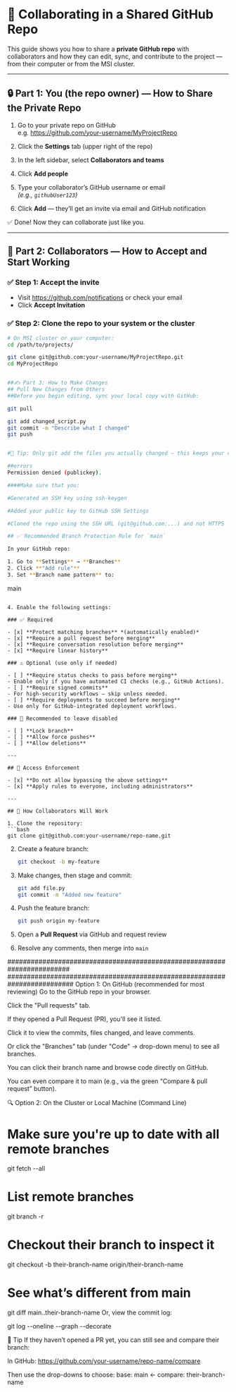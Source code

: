 
# 🧬 Collaborating in a Shared GitHub Repo

This guide shows you how to share a **private GitHub repo** with collaborators and how they can edit, sync, and contribute to the project — from their computer or from the MSI cluster.

---

## 🔒 Part 1: You (the repo owner) — How to Share the Private Repo

1. Go to your private repo on GitHub  
   e.g. https://github.com/your-username/MyProjectRepo

2. Click the **Settings** tab (upper right of the repo)

3. In the left sidebar, select **Collaborators and teams**

4. Click **Add people**

5. Type your collaborator’s GitHub username or email  
   *(e.g., `githubUser123`)*

6. Click **Add** — they’ll get an invite via email and GitHub notification

✅ Done! Now they can collaborate just like you.

---

## 👥 Part 2: Collaborators — How to Accept and Start Working

### ✅ Step 1: Accept the invite
- Visit https://github.com/notifications or check your email
- Click **Accept Invitation**

### ✅ Step 2: Clone the repo to your system or the cluster

```bash
# On MSI cluster or your computer:
cd /path/to/projects/

git clone git@github.com:your-username/MyProjectRepo.git
cd MyProjectRepo


##✍️ Part 3: How to Make Changes
## Pull New Changes from Others
##Before you begin editing, sync your local copy with GitHub:

git pull

git add changed_script.py
git commit -m "Describe what I changed"
git push


#🧠 Tip: Only git add the files you actually changed — this keeps your commits clean and readable.

##errors
Permission denied (publickey).

####Make sure that you:

#Generated an SSH key using ssh-keygen

#Added your public key to GitHub SSH Settings

#Cloned the repo using the SSH URL (git@github.com:...) and not HTTPS

## ✅ Recommended Branch Protection Rule for `main`

In your GitHub repo:

1. Go to **Settings** → **Branches**
2. Click **"Add rule"**
3. Set **Branch name pattern** to:
   ```
   main
   ```

4. Enable the following settings:

### ✅ Required

- [x] **Protect matching branches** *(automatically enabled)*
- [x] **Require a pull request before merging**
- [x] **Require conversation resolution before merging**
- [x] **Require linear history**

### ⚠️ Optional (use only if needed)

- [ ] **Require status checks to pass before merging**
  - Enable only if you have automated CI checks (e.g., GitHub Actions).
- [ ] **Require signed commits**
  - For high-security workflows — skip unless needed.
- [ ] **Require deployments to succeed before merging**
  - Use only for GitHub-integrated deployment workflows.

### 🚫 Recommended to leave disabled

- [ ] **Lock branch**
- [ ] **Allow force pushes**
- [ ] **Allow deletions**

---

## 🔐 Access Enforcement

- [x] **Do not allow bypassing the above settings**
- [x] **Apply rules to everyone, including administrators**

---

## 🧠 How Collaborators Will Work

1. Clone the repository:
   ```bash
   git clone git@github.com:your-username/repo-name.git
   ```

2. Create a feature branch:
   ```bash
   git checkout -b my-feature
   ```

3. Make changes, then stage and commit:
   ```bash
   git add file.py
   git commit -m "Added new feature"
   ```

4. Push the feature branch:
   ```bash
   git push origin my-feature
   ```

5. Open a **Pull Request** via GitHub and request review

6. Resolve any comments, then merge into `main`

########################################################################
#########################################################################
Option 1: On GitHub (recommended for most reviewing)
Go to the GitHub repo in your browser.

Click the "Pull requests" tab.

If they opened a Pull Request (PR), you'll see it listed.

Click it to view the commits, files changed, and leave comments.

Or click the "Branches" tab (under "Code" → drop-down menu) to see all branches.

You can click their branch name and browse code directly on GitHub.

You can even compare it to main (e.g., via the green “Compare & pull request” button).

🔍 Option 2: On the Cluster or Local Machine (Command Line)

# Make sure you're up to date with all remote branches
git fetch --all

# List remote branches
git branch -r

# Checkout their branch to inspect it
git checkout -b their-branch-name origin/their-branch-name

# See what’s different from main
git diff main..their-branch-name
Or, view the commit log:


git log --oneline --graph --decorate


🧠 Tip
If they haven’t opened a PR yet, you can still see and compare their branch:

In GitHub:
https://github.com/your-username/repo-name/compare

Then use the drop-downs to choose: base: main ← compare: their-branch-name



